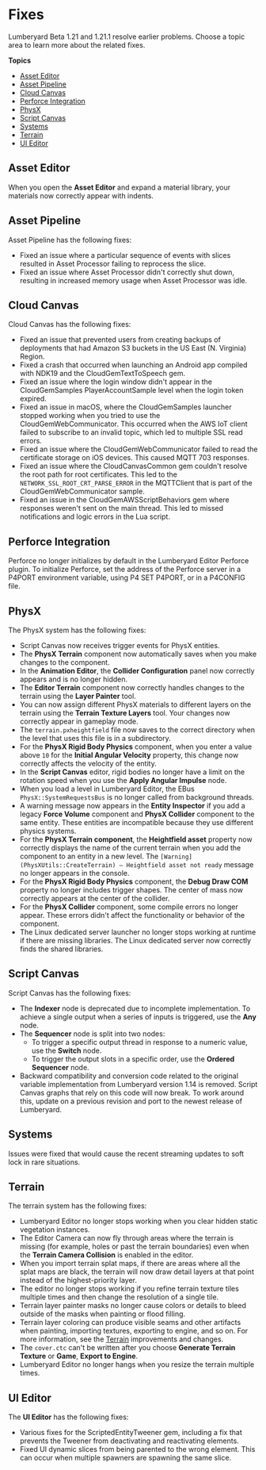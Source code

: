 # Fixes<a name="lumberyard-v1.21-fixes"></a>

Lumberyard Beta 1.21 and 1.21.1 resolve earlier problems. Choose a topic area to learn more about the related fixes.

**Topics**
+ [Asset Editor](#asset-editor-fixes-v1.21)
+ [Asset Pipeline](#asset-pipeline-fixes-v1.21)
+ [Cloud Canvas](#cloud-canvas-fixes-v1.21)
+ [Perforce Integration](#perforce-integration-fixes-v1.21)
+ [PhysX](#physx-fixes-v1.21)
+ [Script Canvas](#script-canvas-fixes-v1.21)
+ [Systems](#system-fixes-v1.21)
+ [Terrain](#terrain-fixes-v1.21)
+ [UI Editor](#UI-editor-fixes-v1.21)

## Asset Editor<a name="asset-editor-fixes-v1.21"></a>

When you open the **Asset Editor** and expand a material library, your materials now correctly appear with indents.

## Asset Pipeline<a name="asset-pipeline-fixes-v1.21"></a>

Asset Pipeline has the following fixes:
+ Fixed an issue where a particular sequence of events with slices resulted in Asset Processor failing to reprocess the slice.
+ Fixed an issue where Asset Processor didn't correctly shut down, resulting in increased memory usage when Asset Processor was idle.

## Cloud Canvas<a name="cloud-canvas-fixes-v1.21"></a>

Cloud Canvas has the following fixes:
+ Fixed an issue that prevented users from creating backups of deployments that had Amazon S3 buckets in the US East (N. Virginia) Region.
+ Fixed a crash that occurred when launching an Android app compiled with NDK19 and the CloudGemTextToSpeech gem.
+ Fixed an issue where the login window didn't appear in the CloudGemSamples PlayerAccountSample level when the login token expired.
+ Fixed an issue in macOS, where the CloudGemSamples launcher stopped working when you tried to use the CloudGemWebCommunicator. This occurred when the AWS IoT client failed to subscribe to an invalid topic, which led to multiple SSL read errors.
+ Fixed an issue where the CloudGemWebCommunicator failed to read the certificate storage on iOS devices. This caused MQTT 703 responses.
+ Fixed an issue where the CloudCanvasCommon gem couldn't resolve the root path for root certificates. This led to the `NETWORK_SSL_ROOT_CRT_PARSE_ERROR` in the MQTTClient that is part of the CloudGemWebCommunicator sample.
+ Fixed an issue in the CloudGemAWSScriptBehaviors gem where responses weren't sent on the main thread. This led to missed notifications and logic errors in the Lua script.

## Perforce Integration <a name="perforce-integration-fixes-v1.21"></a>

Perforce no longer initializes by default in the Lumberyard Editor Perforce plugin. To initialize Perforce, set the address of the Perforce server in a P4PORT environment variable, using P4 SET P4PORT, or in a P4CONFIG file.

## PhysX<a name="physx-fixes-v1.21"></a>

The PhysX system has the following fixes:
+ Script Canvas now receives trigger events for PhysX entities.
+ The **PhysX Terrain** component now automatically saves when you make changes to the component.
+ In the **Animation Editor**, the **Collider Configuration** panel now correctly appears and is no longer hidden.
+ The **Editor Terrain** component now correctly handles changes to the terrain using the **Layer Painter** tool.
+ You can now assign different PhysX materials to different layers on the terrain using the **Terrain Texture Layers** tool. Your changes now correctly appear in gameplay mode. 
+ The `terrain.pxheightfield` file now saves to the correct directory when the level that uses this file is in a subdirectory.
+ For the **PhysX Rigid Body Physics** component, when you enter a value above `10` for the **Initial Angular Velocity** property, this change now correctly affects the velocity of the entity.
+ In the **Script Canvas** editor, rigid bodies no longer have a limit on the rotation speed when you use the **Apply Angular Impulse** node.
+ When you load a level in Lumberyard Editor, the EBus `PhysX::SystemRequestsBus` is no longer called from background threads.
+ A warning message now appears in the **Entity Inspector** if you add a legacy **Force Volume** component and **PhysX Collider** component to the same entity. These entities are incompatible because they use different physics systems.
+ For the **PhysX Terrain component**, the **Heightfield asset** property now correctly displays the name of the current terrain when you add the component to an entity in a new level. The `[Warning] (PhysXUtils::CreateTerrain) – Heightfield asset not ready` message no longer appears in the console.
+ For the **PhysX Rigid Body Physics** component, the **Debug Draw COM** property no longer includes trigger shapes. The center of mass now correctly appears at the center of the collider.
+ For the **PhysX Collider** component, some compile errors no longer appear. These errors didn't affect the functionality or behavior of the component.
+ The Linux dedicated server launcher no longer stops working at runtime if there are missing libraries. The Linux dedicated server now correctly finds the shared libraries.

## Script Canvas<a name="script-canvas-fixes-v1.21"></a>

Script Canvas has the following fixes:
+ The **Indexer** node is deprecated due to incomplete implementation. To achieve a single output when a series of inputs is triggered, use the **Any** node.
+ The **Sequencer** node is split into two nodes:
  + To trigger a specific output thread in response to a numeric value, use the **Switch** node.
  + To trigger the output slots in a specific order, use the **Ordered Sequencer** node.
+ Backward compatibility and conversion code related to the original variable implementation from Lumberyard version 1.14 is removed. Script Canvas graphs that rely on this code will now break. To work around this, update on a previous revision and port to the newest release of Lumberyard.

## Systems<a name="system-fixes-v1.21"></a>

Issues were fixed that would cause the recent streaming updates to soft lock in rare situations.

## Terrain<a name="terrain-fixes-v1.21"></a>

The terrain system has the following fixes:
+ Lumberyard Editor no longer stops working when you clear hidden static vegetation instances.
+ The Editor Camera can now fly through areas where the terrain is missing (for example, holes or past the terrain boundaries) even when the **Terrain Camera Collision** is enabled in the editor.
+ When you import terrain splat maps, if there are areas where all the splat maps are black, the terrain will now draw detail layers at that point instead of the highest-priority layer.
+ The editor no longer stops working if you refine terrain texture tiles multiple times and then change the resolution of a single tile.
+ Terrain layer painter masks no longer cause colors or details to bleed outside of the masks when painting or flood filling.
+ Terrain layer coloring can produce visible seams and other artifacts when painting, importing textures, exporting to engine, and so on. For more information, see the [Terrain](lumberyard-v1.21-improvements-changes.md#lumberyard-v1.21-improvements-changes-terrain) improvements and changes.
+ The `cover.ctc` can't be written after you choose **Generate Terrain Texture** or **Game**, **Export to Engine**.
+ Lumberyard Editor no longer hangs when you resize the terrain multiple times.

## UI Editor<a name="UI-editor-fixes-v1.21"></a>

The **UI Editor** has the following fixes:
+ Various fixes for the ScriptedEntityTweener gem, including a fix that prevents the Tweener from deactivating and reactivating elements.
+ Fixed UI dynamic slices from being parented to the wrong element. This can occur when multiple spawners are spawning the same slice.
